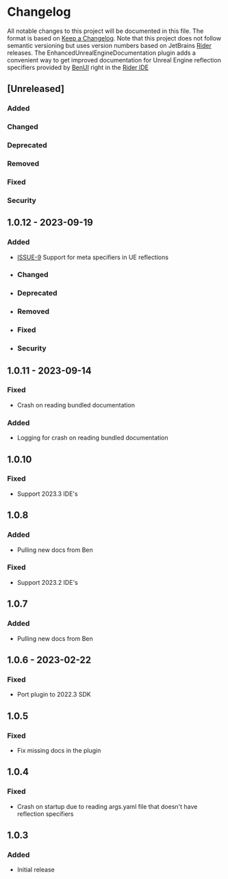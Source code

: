 # Changelog

All notable changes to this project will be documented in this file.
The format is based on [Keep a Changelog](https://keepachangelog.com/en/1.0.0). Note that this project does not follow
semantic versioning but uses version numbers based on JetBrains [Rider](https://www.jetbrains.com/rider/) releases.
The EnhancedUnrealEngineDocumentation plugin adds a convenient way to get improved documentation for Unreal Engine reflection specifiers provided by [BenUI](https://twitter.com/_benui) right in the [Rider IDE](https://www.jetbrains.com/rider/)

## [Unreleased]

### Added

### Changed

### Deprecated

### Removed

### Fixed

### Security

## 1.0.12 - 2023-09-19

### Added

- [ISSUE-9](https://github.com/JetBrains/EnhancedUnrealEngineDocumentation/issues/9) Support for meta specifiers in UE reflections
- ### Changed

- ### Deprecated

- ### Removed

- ### Fixed

- ### Security

## 1.0.11 - 2023-09-14

### Fixed

- Crash on reading bundled documentation

### Added

- Logging for crash on reading bundled documentation

## 1.0.10

### Fixed

- Support 2023.3 IDE's

## 1.0.8

### Added

- Pulling new docs from Ben

### Fixed

- Support 2023.2 IDE's

## 1.0.7

### Added

- Pulling new docs from Ben

## 1.0.6 - 2023-02-22

### Fixed

- Port plugin to 2022.3 SDK

## 1.0.5

### Fixed

- Fix missing docs in the plugin

## 1.0.4

### Fixed

- Crash on startup due to reading args.yaml file that doesn't have reflection specifiers

## 1.0.3

### Added

- Initial release
